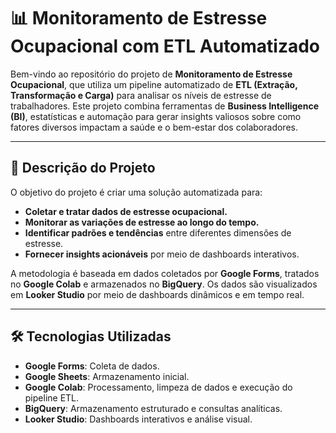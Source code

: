 # 📊 Monitoramento de Estresse Ocupacional com ETL Automatizado

Bem-vindo ao repositório do projeto de **Monitoramento de Estresse Ocupacional**, que utiliza um pipeline automatizado de **ETL (Extração, Transformação e Carga)** para analisar os níveis de estresse de trabalhadores. Este projeto combina ferramentas de **Business Intelligence (BI)**, estatísticas e automação para gerar insights valiosos sobre como fatores diversos impactam a saúde e o bem-estar dos colaboradores.

---

## 🚀 **Descrição do Projeto**
O objetivo do projeto é criar uma solução automatizada para:
- **Coletar e tratar dados de estresse ocupacional.**
- **Monitorar as variações de estresse ao longo do tempo.**
- **Identificar padrões e tendências** entre diferentes dimensões de estresse.
- **Fornecer insights acionáveis** por meio de dashboards interativos.

A metodologia é baseada em dados coletados por **Google Forms**, tratados no **Google Colab** e armazenados no **BigQuery**. Os dados são visualizados em **Looker Studio** por meio de dashboards dinâmicos e em tempo real.

---

## 🛠️ **Tecnologias Utilizadas**
- **Google Forms**: Coleta de dados.  
- **Google Sheets**: Armazenamento inicial.  
- **Google Colab**: Processamento, limpeza de dados e execução do pipeline ETL.  
- **BigQuery**: Armazenamento estruturado e consultas analíticas.  
- **Looker Studio**: Dashboards interativos e análise visual.  
